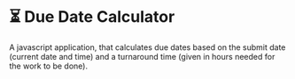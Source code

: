 # ⏳ Due Date Calculator

A javascript application, that calculates due dates based on the submit date (current date and time) and a turnaround time (given in hours needed for the work to be done).

